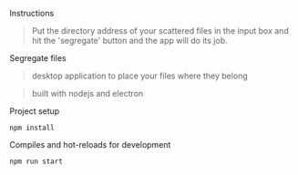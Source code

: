 Instructions 
> Put the directory address of your scattered files in the input box and hit the 'segregate' button and the app will do its job.

Segregate files
> desktop application to place your files where they belong

> built with nodejs and electron

 Project setup
```
npm install
```

Compiles and hot-reloads for development
```
npm run start
```

